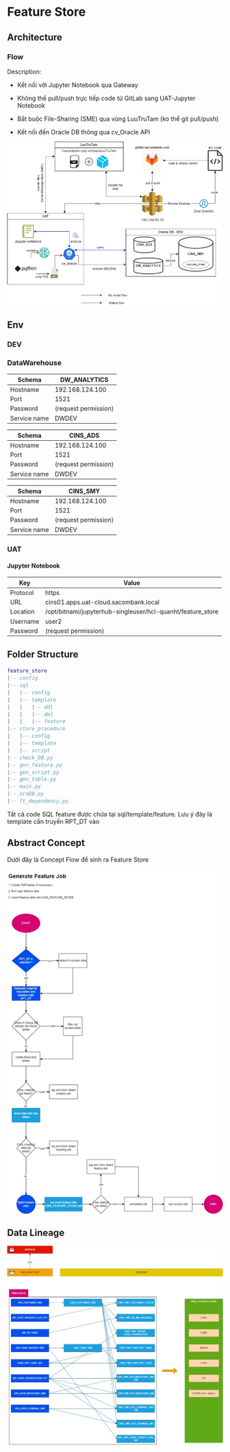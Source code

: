 # Feature Store

## Architecture

### Flow

Description:

- Kết nối với Jupyter Notebook qua Gateway

- Không thể pull/push trực tiếp code từ GitLab sang UAT-Jupyter Notebook

- Bắt buộc File-Sharing (SME) qua vùng LuuTruTam (ko thể git pull/push)

- Kết nối đến Oracle DB thông qua cv_Oracle API

![Arch](asset/FeatureStore-Architecture.jpg)

## Env

### DEV

### DataWarehouse

|Schema|DW_ANALYTICS|
|-----|-------|
|Hostname|192.168.124.100|
|Port|1521|
|Password| (request permission)|
|Service name| DWDEV|

|Schema|CINS_ADS|
|-----|-------|
|Hostname|192.168.124.100|
|Port|1521|
|Password| (request permission)|
|Service name| DWDEV|

| Schema | CINS_SMY |
|-----|-------|
|Hostname|192.168.124.100|
|Port|1521|
|Password| (request permission)|
|Service name| DWDEV|

### UAT

#### Jupyter Notebook

| Key | Value |
|-----|-------|
|Protocol| https |
|URL| cins01.apps.uat-cloud.sacombank.local|
|Location|/opt/bitnami/jupyterhub-singleuser/hcl-quanht/feature_store|
|Username|user2|
|Password| (request permission)|

## Folder Structure

```lua
feature_store
|-- config
|-- sql
|   |-- config
|   |-- template
|   |   |-- ddl
|   |   |-- dml
|   |   |-- feature
|-- store_procedure
|   |-- config
|   |-- template
|   |-- script
|-- check_DB.py
|-- gen_feature.py
|-- gen_script.py
|-- gen_table.py
|-- main.py
|-- oraDB.py
|-- ft_dependency.py
```

Tất cả code SQL feature được chứa tại sql/template/feature. Lưu ý đây là template cần truyền RPT_DT vào

## Abstract Concept

Dưới đây là Concept Flow để sinh ra Feature Store

![Flow](asset/FeatureStore-FeatureStoreFlow.jpg)




## Data Lineage

![DataLineage](asset/FeatureStore-DataLineage.jpg)
